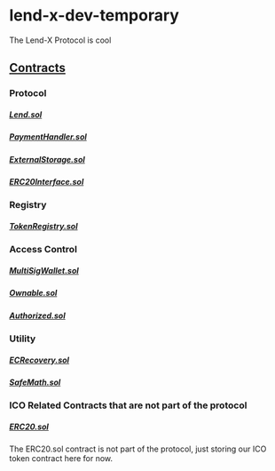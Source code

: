 # lend-x-dev-temporary
The Lend-X Protocol is cool

## [Contracts](/contracts)

### Protocol
##### [Lend.sol](/contracts/Lend.sol)
##### [PaymentHandler.sol](/contracts/PaymentHandler.sol)
##### [ExternalStorage.sol](/contracts/ExternalStorage.sol)
##### [ERC20Interface.sol](/contracts/ERC20Interface.sol)

### Registry
##### [TokenRegistry.sol](/contracts/TokenRegistry.sol)

### Access Control
##### [MultiSigWallet.sol](/contracts/MultiSigWallet.sol)
##### [Ownable.sol](/contracts/Ownable.sol)
##### [Authorized.sol](/contracts/Authorized.sol)

### Utility
##### [ECRecovery.sol](/contracts/ECRecovery.sol)
##### [SafeMath.sol](/contracts/SafeMath.sol)


### ICO Related Contracts that are not part of the protocol
##### [ERC20.sol](/ico/ERC20.sol)
The ERC20.sol contract is not part of the protocol, just storing our ICO token contract here for now.
